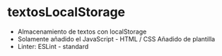 # textosLocalStorage
- Almacenamiento de textos con localStorage
- Solamente añadido el JavaScript - HTML / CSS Añadido de plantilla
- Linter: ESLint - standard

